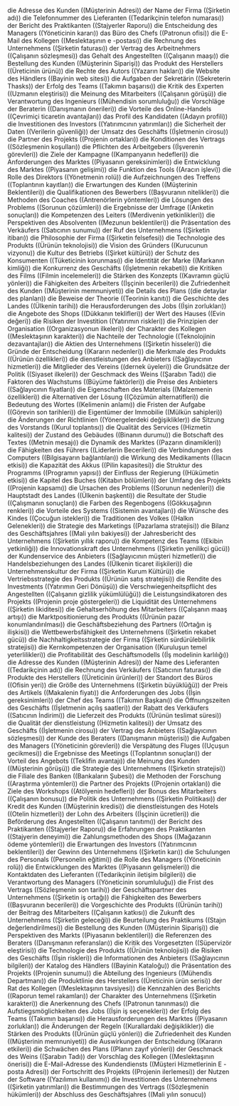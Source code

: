 die Adresse des Kunden ((Müşterinin Adresi))
der Name der Firma ((Şirketin adı))
die Telefonnummer des Lieferanten ((Tedarikçinin telefon numarası))
der Bericht des Praktikanten ((Stajyerler Raporu))
die Entscheidung des Managers ((Yöneticinin kararı))
das Büro des Chefs ((Patronun ofisi))
die E-Mail des Kollegen ((Meslektaşının e -postası))
die Rechnung des Unternehmens ((Şirketin faturası))
der Vertrag des Arbeitnehmers ((Çalışanın sözleşmesi))
das Gehalt des Angestellten ((Çalışanın maaşı))
die Bestellung des Kunden ((Müşterinin Siparişi))
das Produkt des Herstellers ((Üreticinin ürünü))
die Rechte des Autors ((Yazarın hakları))
die Website des Händlers ((Bayinin web sitesi))
die Aufgaben der Sekretärin ((Sekreterin Thasks))
der Erfolg des Teams ((Takımın başarısı))
die Kritik des Experten ((Uzmanın eleştirisi))
die Meinung des Mitarbeiters ((Çalışanın görüşü))
die Verantwortung des Ingenieurs ((Mühendisin sorumluluğu))
die Vorschläge der Beraterin ((Danışmanın önerileri))
die Vorteile des Online-Handels ((Çevrimiçi ticaretin avantajları))
das Profil des Kandidaten ((Adayın profili))
die Investitionen des Investors ((Yatırımcının yatırımları))
die Sicherheit der Daten ((Verilerin güvenliği))
der Umsatz des Geschäfts ((İşletmenin cirosu))
die Partner des Projekts ((Projenin ortakları))
die Konditionen des Vertrags ((Sözleşmenin koşulları))
die Pflichten des Arbeitgebers ((İşverenin görevleri))
die Ziele der Kampagne ((Kampanyanın hedefleri))
die Anforderungen des Marktes ((Piyasanın gereksinimleri))
die Entwicklung des Marktes ((Piyasanın gelişimi))
die Funktion des Tools ((Aracın işlevi))
die Rolle des Direktors ((Yönetmenin rolü))
die Aufzeichnungen des Treffens ((Toplantının kayıtları))
die Erwartungen des Kunden ((Müşterinin Beklentileri))
die Qualifikationen des Bewerbers ((Başvuranın nitelikleri))
die Methoden des Coaches ((Antrenörlerin yöntemleri))
die Lösungen des Problems ((Sorunun çözümleri))
die Ergebnisse der Umfrage ((Anketin sonuçları))
die Kompetenzen des Leiters ((Merdivenin yetkinlikleri))
die Perspektiven des Absolventen ((Mezunun beklentileri))
die Präsentation des Verkäufers ((Satıcının sunumu))
der Ruf des Unternehmens ((Şirketin itibarı))
die Philosophie der Firma ((Şirketin felsefesi))
die Technologie des Produkts ((Ürünün teknolojisi))
die Vision des Gründers ((Kurucunun vizyonu))
die Kultur des Betriebs ((Şirket kültürü))
der Schutz des Konsumenten ((Tüketicinin korunması))
die Identität der Marke ((Markanın kimliği))
die Konkurrenz des Geschäfts ((İşletmenin rekabeti))
die Kritiken des Films ((Filmin incelemeleri))
die Stärken des Konzepts ((Kavramın güçlü yönleri))
die Fähigkeiten des Arbeiters ((İşçinin becerileri))
die Zufriedenheit des Kunden ((Müşterinin memnuniyeti))
die Details des Plans ((die detaylar des planları))
die Beweise der Theorie ((Teorinin kanıtı))
die Geschichte des Landes ((Ülkenin tarihi))
die Herausforderungen des Jobs ((İşin zorlukları))
die Angebote des Shops ((Dükkanın teklifleri))
der Wert des Hauses ((Evin değeri))
die Risiken der Investition ((Yatırımın riskleri))
die Prinzipien der Organisation ((Organizasyonun ilkeleri))
der Charakter des Kollegen ((Meslektaşının karakteri))
die Nachteile der Technologie ((Teknolojinin dezavantajları))
die Aktien des Unternehmens ((Şirketin hisseleri))
die Gründe der Entscheidung ((Kararın nedenleri))
die Merkmale des Produkts ((Ürünün özellikleri))
die dienstleistungen des Anbieters ((Sağlayıcının hizmetleri))
die Mitglieder des Vereins ((dernek üyeleri))
die Grundsätze der Politik ((Siyaset ilkeleri))
der Geschmack des Weins ((Şarabın Tadı))
die Faktoren des Wachstums ((Büyüme faktörleri))
die Preise des Anbieters ((Sağlayıcının fiyatları))
die Eigenschaften des Materials ((Malzemenin özellikleri))
die Alternativen der Lösung ((Çözümün alternatifleri))
die Bedeutung des Wortes ((Kelimenin anlamı))
die Fristen der Aufgabe ((Görevin son tarihleri))
die Eigentümer der Immobilie ((Mülkün sahipleri))
die Änderungen der Richtlinien ((Yönergelerdeki değişiklikler))
die Sitzung des Vorstands ((Kurul toplantısı))
die Qualität des Services ((Hizmetin kalitesi))
der Zustand des Gebäudes ((Binanın durumu))
die Botschaft des Textes ((Metnin mesajı))
die Dynamik des Marktes ((Pazarın dinamikleri))
die Fähigkeiten des Führers ((Liderlerin Becerileri))
die Verbindungen des Computers ((Bilgisayarın bağlantıları))
die Wirkung des Medikaments ((İlacın etkisi))
die Kapazität des Akkus ((Pilin kapasitesi))
die Struktur des Programms ((Programın yapısı))
der Einfluss der Regierung ((Hükümetin etkisi))
die Kapitel des Buches ((Kitabın bölümleri))
der Umfang des Projekts ((Projenin kapsamı))
die Ursachen des Problems ((Sorunun nedenleri))
die Hauptstadt des Landes ((Ülkenin başkenti))
die Resultate der Studie ((Çalışmanın sonuçları))
die Farben des Regenbogens ((Gökkuşağının renkleri))
die Vorteile des Systems ((Sistemin avantajları))
die Wünsche des Kindes ((Çocuğun istekleri))
die Traditionen des Volkes ((Halkın Gelenekleri))
die Strategie des Marketings ((Pazarlama stratejisi))
die Bilanz des Geschäftsjahres ((Mali yılın bakiyesi))
der Jahresbericht des Unternehmens ((Şirketin yıllık raporu))
die Kompetenz des Teams ((Ekibin yetkinliği))
die Innovationskraft des Unternehmens ((Şirketin yenilikçi gücü))
der Kundenservice des Anbieters ((Sağlayıcının müşteri hizmetleri))
die Handelsbeziehungen des Landes ((Ülkenin ticaret ilişkileri))
die Unternehmenskultur der Firma ((Şirketin Kurum Kültürü))
die Vertriebsstrategie des Produkts ((Ürünün satış stratejisi))
die Rendite des Investments ((Yatırımın Geri Dönüşü))
die Verschwiegenheitspflicht des Angestellten ((Çalışanın gizlilik yükümlülüğü))
die Leistungsindikatoren des Projekts ((Projenin proje göstergeleri))
die Liquidität des Unternehmens ((Şirketin likiditesi))
die Gehaltserhöhung des Mitarbeiters ((Çalışanın maaş artışı))
die Marktpositionierung des Produkts ((Ürünün pazar konumlandırılması))
die Geschäftsbeziehung des Partners ((Ortağın iş ilişkisi))
die Wettbewerbsfähigkeit des Unternehmens ((Şirketin rekabet gücü))
die Nachhaltigkeitsstrategie der Firma ((Şirketin sürdürülebilirlik stratejisi))
die Kernkompetenzen der Organisation ((Kuruluşun temel yeterlilikleri))
die Profitabilität des Geschäftsmodells ((İş modelinin karlılığı))
die Adresse des Kunden ((Müşterinin Adresi))
der Name des Lieferanten ((Tedarikçinin adı))
die Rechnung des Verkäufers ((Satıcının faturası))
die Produkte des Herstellers ((Üreticinin ürünleri))
der Standort des Büros ((Ofisin yeri))
die Größe des Unternehmens ((Şirketin büyüklüğü))
der Preis des Artikels ((Makalenin fiyatı))
die Anforderungen des Jobs ((İşin gereksinimleri))
der Chef des Teams ((Takımın Başkanı))
die Öffnungszeiten des Geschäfts ((İşletmenin açılış saatleri))
der Rabatt des Verkäufers ((Satıcının İndirimi))
die Lieferzeit des Produkts ((Ürünün teslimat süresi))
die Qualität der dienstleistung ((Hizmetin kalitesi))
der Umsatz des Geschäfts ((İşletmenin cirosu))
der Vertrag des Anbieters ((Sağlayıcının sözleşmesi))
der Kunde des Beraters ((Danışmanın müşterisi))
die Aufgaben des Managers ((Yöneticinin görevleri))
die Verspätung des Fluges ((Uçuşun gecikmesi))
die Ergebnisse des Meetings ((Toplantının sonuçları))
der Vorteil des Angebots ((Teklifin avantajı))
die Meinung des Kunden ((Müşterinin görüşü))
die Strategie des Unternehmens ((Şirketin stratejisi))
die Filiale des Banken ((Bankaların Şubesi))
die Methoden der Forschung ((Araştırma yöntemleri))
die Partner des Projekts ((Projenin ortakları))
die Ziele des Workshops ((Atölyenin hedefleri))
der Bonus des Mitarbeiters ((Çalışanın bonusu))
die Politik des Unternehmens ((Şirketin Politikası))
der Kredit des Kunden ((Müşterinin kredisi))
die dienstleistungen des Hotels ((Otelin hizmetleri))
der Lohn des Arbeiters ((İşçinin ücretleri))
die Beförderung des Angestellten ((Çalışanın tanıtımı))
der Bericht des Praktikanten ((Stajyerler Raporu))
die Erfahrungen des Praktikanten ((Stajyerin deneyimi))
die Zahlungsmethoden des Shops ((Mağazanın ödeme yöntemleri))
die Erwartungen des Investors ((Yatırımcının beklentileri))
der Gewinn des Unternehmens ((Şirketin karı))
die Schulungen des Personals ((Personelin eğitimi))
die Rolle des Managers ((Yöneticinin rolü))
die Entwicklungen des Marktes ((Piyasanın gelişmeleri))
die Kontaktdaten des Lieferanten ((Tedarikçinin iletişim bilgileri))
die Verantwortung des Managers ((Yöneticinin sorumluluğu))
die Frist des Vertrags ((Sözleşmenin son tarihi))
der Geschäftspartner des Unternehmens ((Şirketin iş ortağı))
die Fähigkeiten des Bewerbers ((Başvuranın becerileri))
die Vorgeschichte des Produkts ((Ürünün tarihi))
der Beitrag des Mitarbeiters ((Çalışanın katkısı))
die Zukunft des Unternehmens ((Şirketin geleceği))
die Beurteilung des Praktikums ((Stajın değerlendirilmesi))
die Bestellung des Kunden ((Müşterinin Siparişi))
die Perspektiven des Markts ((Piyasanın beklentileri))
die Referenzen des Beraters ((Danışmanın referansları))
die Kritik des Vorgesetzten ((Süpervizör eleştirisi))
die Technologie des Produkts ((Ürünün teknolojisi))
die Risiken des Geschäfts ((İşin riskleri))
die Informationen des Anbieters ((Sağlayıcının bilgileri))
der Katalog des Händlers ((Bayinin Kataloğu))
die Präsentation des Projekts ((Projenin sunumu))
die Abteilung des Ingenieurs ((Mühendis Departmanı))
die Produktlinie des Herstellers ((Üreticinin ürün serisi))
der Rat des Kollegen ((Meslektaşının tavsiyesi))
die Kennzahlen des Berichts ((Raporun temel rakamları))
der Charakter des Unternehmens ((Şirketin karakteri))
die Anerkennung des Chefs ((Patronun tanınması))
die Aufstiegsmöglichkeiten des Jobs ((İşin iş seçenekleri))
der Erfolg des Teams ((Takımın başarısı))
die Herausforderungen des Marktes ((Piyasanın zorlukları))
die Änderungen der Regeln ((Kurallardaki değişiklikler))
die Stärken des Produkts ((Ürünün güçlü yönleri))
die Zufriedenheit des Kunden ((Müşterinin memnuniyeti))
die Auswirkungen der Entscheidung ((Kararın etkileri))
die Schwächen des Plans ((Planın zayıf yönleri))
der Geschmack des Weins ((Şarabın Tadı))
der Vorschlag des Kollegen ((Meslektaşının önerisi))
die E-Mail-Adresse des Kundendiensts ((Müşteri Hizmetlerinin E -posta Adresi))
der Fortschritt des Projekts ((Projenin ilerlemesi))
der Nutzen der Software ((Yazılımın kullanımı))
die Investitionen des Unternehmens ((Şirketin yatırımları))
die Bestimmungen des Vertrags ((Sözleşmenin hükümleri))
der Abschluss des Geschäftsjahres ((Mali yılın sonucu))

